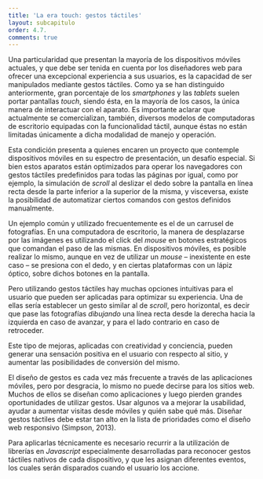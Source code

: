 ```yaml
---
title: 'La era touch: gestos táctiles'
layout: subcapitulo
order: 4.7.
comments: true
---
```


Una particularidad que presentan la mayoría de los dispositivos móviles actuales, y que debe ser tenida en cuenta por los diseñadores web para ofrecer una excepcional experiencia a sus usuarios, es la capacidad de ser manipulados mediante gestos táctiles. Como ya se han distinguido anteriormente, gran porcentaje de los _smartphones_ y las _tablets_ suelen portar pantallas _touch_, siendo ésta, en la mayoría de los casos, la única manera de interactuar con el aparato. Es importante aclarar que actualmente se comercializan, también, diversos modelos de computadoras de escritorio equipadas con la funcionalidad táctil, aunque éstas no están limitadas únicamente a dicha modalidad de manejo y operación.

Esta condición presenta a quienes encaren un proyecto que contemple dispositivos móviles en su espectro de presentación, un desafío especial. Si bien estos aparatos están optimizados para operar los navegadores con gestos táctiles predefinidos para todas las páginas por igual, como por ejemplo, la simulación de _scroll_ al deslizar el dedo sobre la pantalla en línea recta desde la parte inferior a la superior de la misma, y visceversa, existe la posibilidad de automatizar ciertos comandos con gestos definidos manualmente.

Un ejemplo común y utilizado frecuentemente es el de un carrusel de fotografías. En una computadora de escritorio, la manera de desplazarse por las imágenes es utilizando el click del _mouse_ en botones estratégicos que comandan el paso de las mismas. En dispositivos móviles, es posible realizar lo mismo, aunque en vez de utilizar un _mouse_ – inexistente en este caso – se presiona con el dedo, y en ciertas plataformas con un lápiz óptico, sobre dichos botones en la pantalla.

Pero utilizando gestos táctiles hay muchas opciones intuitivas para el usuario que pueden ser aplicadas para optimizar su experiencia. Una de ellas sería establecer un gesto similar al de _scroll_, pero horizontal, es decir que pase las fotografías _dibujando_ una línea recta desde la derecha hacia la izquierda en caso de avanzar, y para el lado contrario en caso de retroceder.

Este tipo de mejoras, aplicadas con creatividad y conciencia, pueden generar una sensación positiva en el usuario con respecto al sitio, y aumentar las posibilidades de conversión del mismo.

El diseño de gestos es cada vez más frecuente a través de las aplicaciones móviles, pero por desgracia, lo mismo no puede decirse para los sitios web. Muchos de ellos se diseñan como aplicaciones y luego pierden grandes oportunidades de utilizar gestos. Usar algunos va a mejorar la usabilidad, ayudar a aumentar visitas desde móviles y quién sabe qué más. Diseñar gestos táctiles debe estar tan alto en la lista de prioridades como el diseño web responsivo (Simpson, 2013).

Para aplicarlas técnicamente es necesario recurrir a la utilización de librerías en _Javascript_ especialmente desarrolladas para reconocer gestos táctiles nativos de cada dispositivo, y que les asignan diferentes eventos, los cuales serán disparados cuando el usuario los accione.
